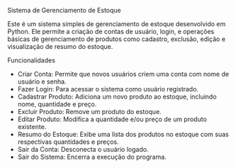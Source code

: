 Sistema de Gerenciamento de Estoque


Este é um sistema simples de gerenciamento de estoque desenvolvido em Python. Ele permite a criação de contas de usuário, login, e operações básicas de gerenciamento de produtos como cadastro, exclusão, edição e visualização de resumo do estoque.

Funcionalidades
- Criar Conta: Permite que novos usuários criem uma conta com nome de usuário e senha.
- Fazer Login: Para acessar o sistema como usuário registrado.
- Cadastrar Produto: Adiciona um novo produto ao estoque, incluindo nome, quantidade e preço.
- Excluir Produto: Remove um produto do estoque.
- Editar Produto: Modifica a quantidade e/ou preço de um produto existente.
- Resumo do Estoque: Exibe uma lista dos produtos no estoque com suas respectivas quantidades e preços.
- Sair da Conta: Desconecta o usuário logado.
- Sair do Sistema: Encerra a execução do programa.
